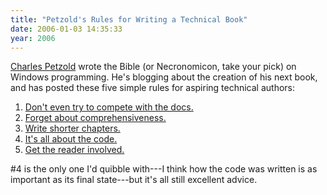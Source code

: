 ```yaml
---
title: "Petzold's Rules for Writing a Technical Book"
date: 2006-01-03 14:35:33
year: 2006
---
```

<p><a href="http://www.charlespetzold.com">Charles Petzold</a> wrote the Bible (or Necronomicon, take your pick) on Windows programming.  He's blogging about the creation of his next book, and has posted these five simple rules for aspiring technical authors:</p>

<ol>
<li><a href="http://www.charlespetzold.com/blog/2005/12/170952.html">Don't even try to compete with the docs.</a></li>
<li><a href="http://www.charlespetzold.com/blog/2005/12/180638.html">Forget about comprehensiveness.</a></li>
<li><a href="http://www.charlespetzold.com/blog/2005/12/190720.html">Write shorter chapters.</a></li>
<li><a href="http://www.charlespetzold.com/blog/2005/12/230806.html">It's all about the code.</a></li>
<li><a href="http://www.charlespetzold.com/blog/2005/12/300822.html">Get the reader involved.</a></li>
</ol>

<p>#4 is the only one I'd quibble with---I think how the code was written is as important as its final state---but it's all still excellent advice.</p>
